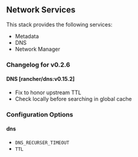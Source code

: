 ## Network Services

This stack provides the following services:

* Metadata
* DNS
* Network Manager

### Changelog for v0.2.6

#### DNS [rancher/dns:v0.15.2]
* Fix to honor upstream TTL
* Check locally before searching in global cache

### Configuration Options

#### dns

* `DNS_RECURSER_TIMEOUT`
* `TTL`
